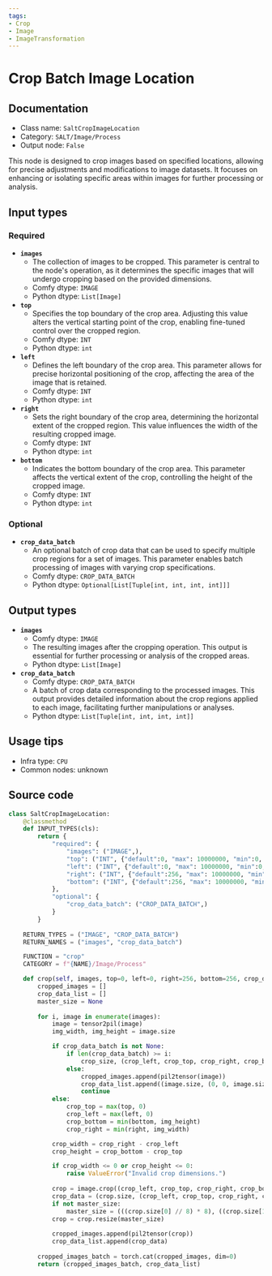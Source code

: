 ```yaml
---
tags:
- Crop
- Image
- ImageTransformation
---
```


# Crop Batch Image Location
## Documentation
- Class name: `SaltCropImageLocation`
- Category: `SALT/Image/Process`
- Output node: `False`

This node is designed to crop images based on specified locations, allowing for precise adjustments and modifications to image datasets. It focuses on enhancing or isolating specific areas within images for further processing or analysis.
## Input types
### Required
- **`images`**
    - The collection of images to be cropped. This parameter is central to the node's operation, as it determines the specific images that will undergo cropping based on the provided dimensions.
    - Comfy dtype: `IMAGE`
    - Python dtype: `List[Image]`
- **`top`**
    - Specifies the top boundary of the crop area. Adjusting this value alters the vertical starting point of the crop, enabling fine-tuned control over the cropped region.
    - Comfy dtype: `INT`
    - Python dtype: `int`
- **`left`**
    - Defines the left boundary of the crop area. This parameter allows for precise horizontal positioning of the crop, affecting the area of the image that is retained.
    - Comfy dtype: `INT`
    - Python dtype: `int`
- **`right`**
    - Sets the right boundary of the crop area, determining the horizontal extent of the cropped region. This value influences the width of the resulting cropped image.
    - Comfy dtype: `INT`
    - Python dtype: `int`
- **`bottom`**
    - Indicates the bottom boundary of the crop area. This parameter affects the vertical extent of the crop, controlling the height of the cropped image.
    - Comfy dtype: `INT`
    - Python dtype: `int`
### Optional
- **`crop_data_batch`**
    - An optional batch of crop data that can be used to specify multiple crop regions for a set of images. This parameter enables batch processing of images with varying crop specifications.
    - Comfy dtype: `CROP_DATA_BATCH`
    - Python dtype: `Optional[List[Tuple[int, int, int, int]]]`
## Output types
- **`images`**
    - Comfy dtype: `IMAGE`
    - The resulting images after the cropping operation. This output is essential for further processing or analysis of the cropped areas.
    - Python dtype: `List[Image]`
- **`crop_data_batch`**
    - Comfy dtype: `CROP_DATA_BATCH`
    - A batch of crop data corresponding to the processed images. This output provides detailed information about the crop regions applied to each image, facilitating further manipulations or analyses.
    - Python dtype: `List[Tuple[int, int, int, int]]`
## Usage tips
- Infra type: `CPU`
- Common nodes: unknown


## Source code
```python
class SaltCropImageLocation:
    @classmethod
    def INPUT_TYPES(cls):
        return {
            "required": {
                "images": ("IMAGE",),
                "top": ("INT", {"default":0, "max": 10000000, "min":0, "step":1}),
                "left": ("INT", {"default":0, "max": 10000000, "min":0, "step":1}),
                "right": ("INT", {"default":256, "max": 10000000, "min":0, "step":1}),
                "bottom": ("INT", {"default":256, "max": 10000000, "min":0, "step":1}),
            },
            "optional": {
                "crop_data_batch": ("CROP_DATA_BATCH",)
            }
        }
    
    RETURN_TYPES = ("IMAGE", "CROP_DATA_BATCH")
    RETURN_NAMES = ("images", "crop_data_batch")

    FUNCTION = "crop"
    CATEGORY = f"{NAME}/Image/Process"

    def crop(self, images, top=0, left=0, right=256, bottom=256, crop_data_batch=None):
        cropped_images = []
        crop_data_list = []
        master_size = None
        
        for i, image in enumerate(images):
            image = tensor2pil(image)
            img_width, img_height = image.size

            if crop_data_batch is not None:
                if len(crop_data_batch) >= i:
                    crop_size, (crop_left, crop_top, crop_right, crop_bottom) = crop_data_batch[i]
                else:
                    cropped_images.append(pil2tensor(image))
                    crop_data_list.append((image.size, (0, 0, image.size[0], image.size[1])))
                    continue
            else:
                crop_top = max(top, 0)
                crop_left = max(left, 0)
                crop_bottom = min(bottom, img_height)
                crop_right = min(right, img_width)

            crop_width = crop_right - crop_left
            crop_height = crop_bottom - crop_top

            if crop_width <= 0 or crop_height <= 0:
                raise ValueError("Invalid crop dimensions.")
            
            crop = image.crop((crop_left, crop_top, crop_right, crop_bottom))
            crop_data = (crop.size, (crop_left, crop_top, crop_right, crop_bottom))
            if not master_size:
                master_size = (((crop.size[0] // 8) * 8), ((crop.size[1] // 8) * 8))
            crop = crop.resize(master_size)
            
            cropped_images.append(pil2tensor(crop))
            crop_data_list.append(crop_data)
        
        cropped_images_batch = torch.cat(cropped_images, dim=0)
        return (cropped_images_batch, crop_data_list)

```
